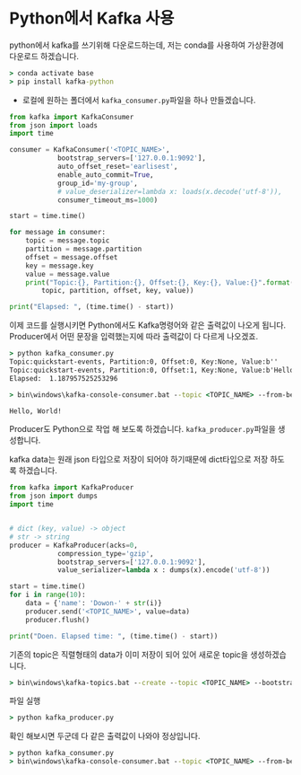 # Python에서 Kafka 사용

python에서 kafka를 쓰기위해 다운로드하는데, 저는 conda를 사용하여 가상환경에 다운로드 하겠습니다.

```cmd
> conda activate base
> pip install kafka-python
```



- 로컬에 원하는 폴더에서 `kafka_consumer.py`파일을 하나 만들겠습니다.

```python
from kafka import KafkaConsumer
from json import loads
import time

consumer = KafkaConsumer('<TOPIC_NAME>', 
            bootstrap_servers=['127.0.0.1:9092'],
            auto_offset_reset='earlisest',
            enable_auto_commit=True,
            group_id='my-group',
            # value_deserializer=lambda x: loads(x.decode('utf-8')),
            consumer_timeout_ms=1000)

start = time.time()

for message in consumer:
    topic = message.topic
    partition = message.partition
    offset = message.offset
    key = message.key
    value = message.value
    print("Topic:{}, Partition:{}, Offset:{}, Key:{}, Value:{}".format(
        topic, partition, offset, key, value))

print("Elapsed: ", (time.time() - start))
```



이제 코드를 실행시키면 Python에서도 Kafka명령어와 같은 출력값이 나오게 됩니다. Producer에서 어떤 문장을 입력했는지에 따라 출력값이 다 다르게 나오겠죠.

```cmd
> python kafka_consumer.py
Topic:quickstart-events, Partition:0, Offset:0, Key:None, Value:b''
Topic:quickstart-events, Partition:0, Offset:1, Key:None, Value:b'Hello, World!'
Elapsed:  1.187957525253296
```

```cmd
> bin\windows\kafka-console-consumer.bat --topic <TOPIC_NAME> --from-beginning --bootstrap-server localhost:9092

Hello, World!
```



Producer도 Python으로 작업 해 보도록 하겠습니다. `kafka_producer.py`파일을 생성합니다.

kafka data는 원래 json 타입으로 저장이 되어야 하기때문에 dict타입으로 저장 하도록 하겠습니다.

```python
from kafka import KafkaProducer
from json import dumps
import time


# dict (key, value) -> object
# str -> string
producer = KafkaProducer(acks=0, 
            compression_type='gzip',
            bootstrap_servers=['127.0.0.1:9092'],
            value_serializer=lambda x : dumps(x).encode('utf-8'))

start = time.time()
for i in range(10):
    data = {'name': 'Dowon-' + str(i)}
    producer.send('<TOPIC_NAME>', value=data)
    producer.flush()

print("Doen. Elapsed time: ", (time.time() - start))
```



기존의 topic은 직렬형태의 data가 이미 저장이 되어 있어 새로운 topic을 생성하겠습니다.

```cmd
> bin\windows\kafka-topics.bat --create --topic <TOPIC_NAME> --bootstrap-server localhost:9092
```



파일 실행 

```cmd
> python kafka_producer.py
```



확인 해보시면 두군데 다 같은 출력값이 나와야 정상입니다.

```cmd
> python kafka_consumer.py
> bin\windows\kafka-console-consumer.bat --topic <TOPIC_NAME> --from-beginning --bootstrap-server localhost:9092
```



